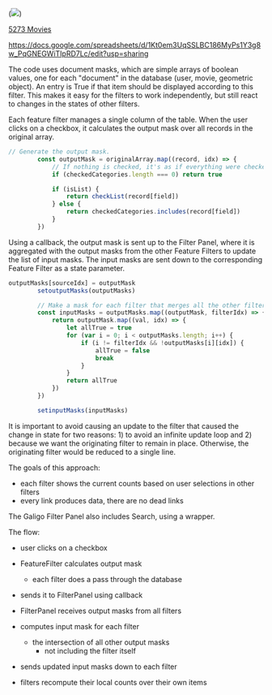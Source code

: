 
(<img src=(https://raw.githubusercontent.com/johndimm/imdb-filter-panel/main/public/movies.png) />)

[5273 Movies](http://54.169.121.112:3001/)

https://docs.google.com/spreadsheets/d/1Kt0em3UqSSLBC186MyPs1Y3g8w_PqGNEGWiTIpRD7Lc/edit?usp=sharing



The code uses document masks, which are simple arrays of boolean values, one for each "document" in the database (user, movie, geometric object).  An entry is True if that item should be displayed according to this filter.  This makes it easy for the filters to work independently, but still react to changes in the states of other filters.

Each feature filter manages a single column of the table.  When the user clicks on a checkbox, it calculates the output mask over all records in the original array.  

```jsx
// Generate the output mask.
		const outputMask = originalArray.map((record, idx) => {
			// If nothing is checked, it's as if everything were checked.
			if (checkedCategories.length === 0) return true

			if (isList) {
				return checkList(record[field])
			} else {
				return checkedCategories.includes(record[field])
			}
		})
```

Using a callback, the output mask is sent up to the Filter Panel, where it is aggregated with the output masks from the other Feature Filters to update the list of input masks.  The input masks are sent down to the corresponding Feature Filter as a state parameter.

```jsx
outputMasks[sourceIdx] = outputMask
		setoutputMasks(outputMasks)

		// Make a mask for each filter that merges all the other filter masks.
		const inputMasks = outputMasks.map((outputMask, filterIdx) => {
			return outputMask.map((val, idx) => {
				let allTrue = true
				for (var i = 0; i < outputMasks.length; i++) {
					if (i != filterIdx && !outputMasks[i][idx]) {
						allTrue = false
						break
					}
				}
				return allTrue
			})
		})

		setinputMasks(inputMasks)
```

It is important to avoid causing an update to the filter that caused the change in state for two reasons:  1) to avoid an infinite update loop and 2) because we want the originating filter to remain in place.  Otherwise, the originating filter would be reduced to a single line.

The goals of this approach:

- each filter shows the current counts based on user selections in other filters
- every link produces data, there are no dead links

The Galigo Filter Panel also includes Search, using a wrapper.

The flow:

- user clicks on a checkbox
- FeatureFilter calculates output mask
    - each filter does a pass through the database
- sends it to FilterPanel using callback
- FilterPanel receives output masks from all filters
- computes input mask for each filter
    - the intersection of all other output masks
        - not including the filter itself

- sends updated input masks down to each filter
- filters recompute their local counts over their own items

